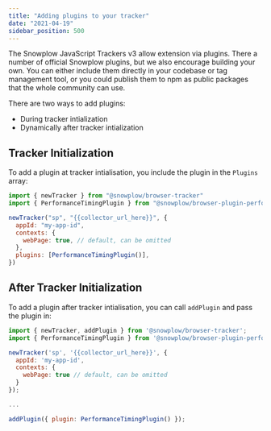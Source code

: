 ```yaml
---
title: "Adding plugins to your tracker"
date: "2021-04-19"
sidebar_position: 500
---
```


The Snowplow JavaScript Trackers v3 allow extension via plugins. There a number of official Snowplow plugins, but we also encourage building your own. You can either include them directly in your codebase or tag management tool, or you could publish them to npm as public packages that the whole community can use.

There are two ways to add plugins:

- During tracker intialization
- Dynamically after tracker intialization

## Tracker Initialization

To add a plugin at tracker intialisation, you include the plugin in the `Plugins` array:

```javascript
import { newTracker } from "@snowplow/browser-tracker"
import { PerformanceTimingPlugin } from "@snowplow/browser-plugin-performance-timing"

newTracker("sp", "{{collector_url_here}}", {
  appId: "my-app-id",
  contexts: {
    webPage: true, // default, can be omitted
  },
  plugins: [PerformanceTimingPlugin()],
})
```

## After Tracker Initialization

To add a plugin after tracker intialisation, you can call `addPlugin` and pass the plugin in:

```javascript
import { newTracker, addPlugin } from '@snowplow/browser-tracker';
import { PerformanceTimingPlugin } from '@snowplow/browser-plugin-performance-timing';

newTracker('sp', '{{collector_url_here}}', {
  appId: 'my-app-id',
  contexts: {
    webPage: true // default, can be omitted
  }
});

...

addPlugin({ plugin: PerformanceTimingPlugin() });
```
